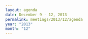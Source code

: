 ```yaml
---
layout: agenda
date: December 9 - 12, 2013
permalink: meetings/2013/12/agenda
year: "2013"
month: "12"
---
```

